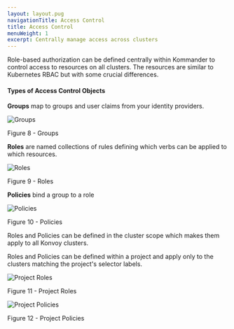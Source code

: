 ```yaml
---
layout: layout.pug
navigationTitle: Access Control
title: Access Control
menuWeight: 1
excerpt: Centrally manage access across clusters
---
```


Role-based authorization can be defined centrally within Kommander to control access to resources on all clusters. The resources are similar to Kubernetes RBAC but with some crucial differences.

#### Types of Access Control Objects

**Groups** map to groups and user claims from your identity providers.

![Groups](/ksphere/kommander/img/Access-control-groups-table.png)

Figure 8 - Groups

**Roles** are named collections of rules defining which verbs can be applied to which resources.

![Roles](/ksphere/kommander/img/Access-control-roles-table.png)

Figure 9 - Roles

**Policies** bind a group to a role

![Policies](/ksphere/kommander/img/Access-control-policies-table.png)

Figure 10 - Policies

Roles and Policies can be defined in the cluster scope which makes them apply to all Konvoy clusters.

Roles and Policies can be defined within a project and apply only to the clusters matching the project's selector labels.

![Project Roles](/ksphere/kommander/img/Project-roles-table.png)

Figure 11 - Project Roles

![Project Policies](/ksphere/kommander/img/Project-policies-table.png)

Figure 12 - Project Policies
